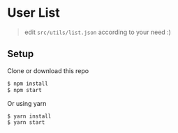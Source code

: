 # User List

> edit `src/utils/list.json` according to your need :)

## Setup
Clone or download this repo


```bash
$ npm install
$ npm start
```
Or using yarn
```bash
$ yarn install
$ yarn start
```
